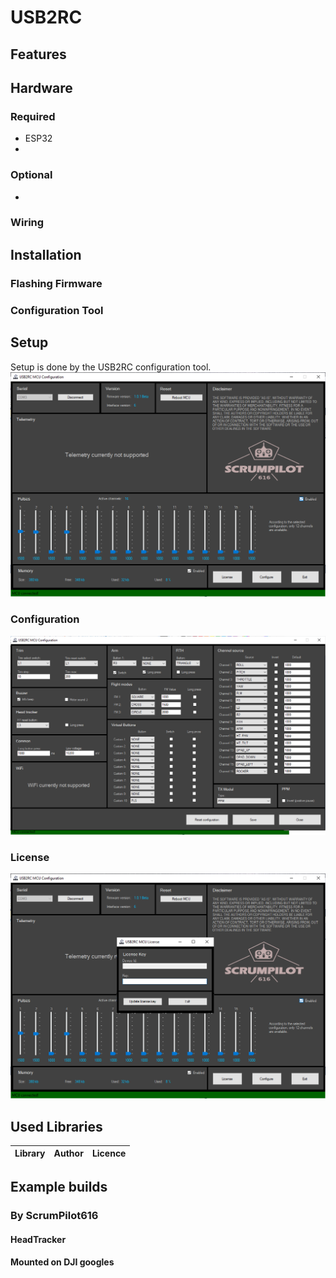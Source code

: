 # USB2RC


## Features


## Hardware

### Required
- ESP32
- 

### Optional
- 
 
### Wiring



## Installation

### Flashing Firmware

### Configuration Tool



## Setup
Setup is done by the USB2RC configuration tool.
![N|Solid](https://github.com/ScrumPilot616/USB2RC/blob/main/images/USB2RCDataView.png)

### Configuration
![N|Solid](https://github.com/ScrumPilot616/USB2RC/blob/main/images/USB2RCConfiguration.png)

### License
![N|Solid](https://github.com/ScrumPilot616/USB2RC/blob/main/images/USB2RCLicense.png)




## Used Libraries

| Library     | Author | Licence|
| ----------- | ------ |--------|



## Example builds
### By ScrumPilot616
#### HeadTracker
#### Mounted on DJI googles

